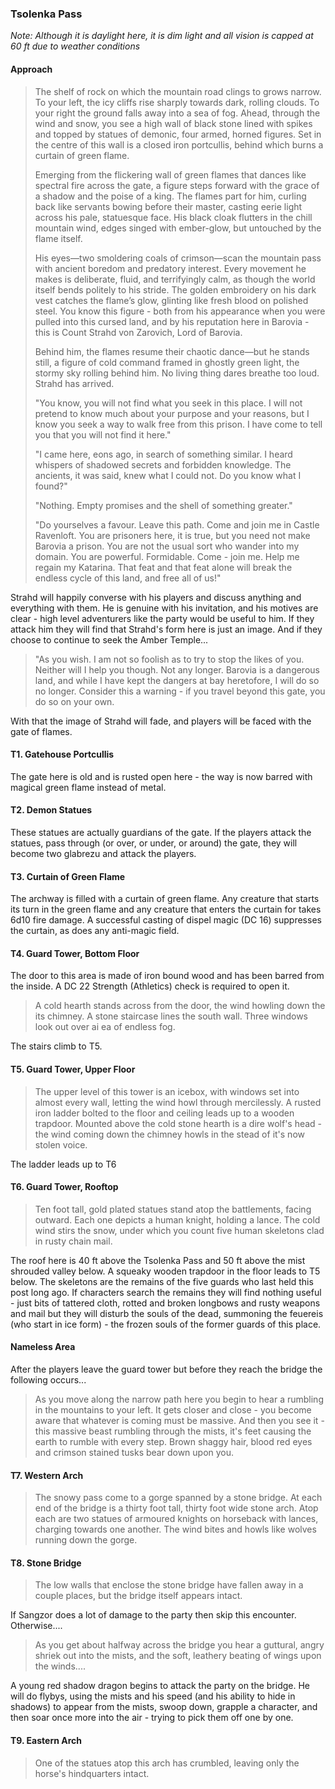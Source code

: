 ### Tsolenka Pass
*Note: Although it is daylight here, it is dim light and all vision is capped at 60 ft due to weather conditions*
#### Approach
> The shelf of rock on which the mountain road clings to grows narrow.  To your left, the icy cliffs rise sharply towards dark, rolling clouds.  To your right the ground falls away into a sea of fog.  Ahead, through the wind and snow, you see a high wall of black stone lined with spikes and topped by statues of demonic, four armed, horned figures.  Set in the centre of this wall is a closed iron portcullis, behind which burns a curtain of green flame.
>
> Emerging from the flickering wall of green flames that dances like spectral fire across the gate, a figure steps forward with the grace of a shadow and the poise of a king. The flames part for him, curling back like servants bowing before their master, casting eerie light across his pale, statuesque face. His black cloak flutters in the chill mountain wind, edges singed with ember-glow, but untouched by the flame itself.
>
>His eyes—two smoldering coals of crimson—scan the mountain pass with ancient boredom and predatory interest. Every movement he makes is deliberate, fluid, and terrifyingly calm, as though the world itself bends politely to his stride. The golden embroidery on his dark vest catches the flame’s glow, glinting like fresh blood on polished steel. You know this figure - both from his appearance when you were pulled into this cursed land, and by his reputation here in Barovia - this is Count Strahd von Zarovich, Lord of Barovia.
>
>Behind him, the flames resume their chaotic dance—but he stands still, a figure of cold command framed in ghostly green light, the stormy sky rolling behind him. No living thing dares breathe too loud. Strahd has arrived.
>
> "You know, you will not find what you seek in this place.  I will not pretend to know much about your purpose and your reasons, but I know you seek a way to walk free from this prison.  I have come to tell you that you will not find it here."
>
> "I came here, eons ago, in search of something similar.  I heard whispers of shadowed secrets and forbidden knowledge.  The ancients, it was said, knew what I could not.  Do you know what I found?"
> 
> "Nothing.  Empty promises and the shell of something greater."
> 
> "Do yourselves a favour.  Leave this path.  Come and join me in Castle Ravenloft.  You are prisoners here, it is true, but you need not make Barovia a prison.  You are not the usual sort who wander into my domain.  You are powerful.  Formidable.  Come - join me.  Help me regain my Katarina.  That feat and that feat alone will break the endless cycle of this land, and free all of us!"


Strahd will happily converse with his players and discuss anything and everything with them.  He is genuine with his invitation, and his motives are clear - high level adventurers like the party would be useful to him.  If they attack him they will find that Strahd's form here is just an image.  And if they choose to continue to seek the Amber Temple...





> "As you wish.  I am not so foolish as to try to stop the likes of you.  Neither will I help you though.  Not any longer.  Barovia is a dangerous land, and while I have kept the dangers at bay heretofore, I will do so no longer.  Consider this a warning - if you travel beyond this gate, you do so on your own.





With that the image of Strahd will fade, and players will be faced with the gate of flames. 





#### T1. Gatehouse Portcullis


The gate here is old and is rusted open here - the way is now barred with magical green flame instead of metal.





#### T2. Demon Statues


These statues are actually guardians of the gate.  If the players attack the statues, pass through (or over, or under, or around) the gate, they will become two glabrezu and attack the players.





#### T3. Curtain of Green Flame


The archway is filled with a curtain of green flame.  Any creature that starts its turn in the green flame and any creature that enters the curtain for takes 6d10 fire damage.  A successful casting of dispel magic (DC 16) suppresses the curtain, as does any anti-magic field.





#### T4. Guard Tower, Bottom Floor


The door to this area is made of iron bound wood and has been barred from the inside.  A DC 22 Strength (Athletics) check is required to open it.  





> A cold hearth stands across from the door, the wind howling down the its chimney.  A stone staircase lines the south wall.  Three windows look out over ai ea of endless fog.





The stairs climb to T5.





#### T5.  Guard Tower, Upper Floor


> The upper level of this tower is an icebox, with windows set into almost every wall, letting the wind howl through mercilessly.  A rusted iron ladder bolted to the floor and ceiling leads up to a wooden trapdoor.  Mounted above the cold stone hearth is a dire wolf's head - the wind coming down the chimney howls in the stead of it's now stolen voice.





The ladder leads up to T6





#### T6. Guard Tower, Rooftop


>Ten foot tall, gold plated statues stand atop the battlements, facing outward.  Each one depicts a human knight, holding a lance.  The cold wind stirs the snow, under which you count five human skeletons clad in rusty chain mail.





The roof here is 40 ft above the Tsolenka Pass and 50 ft above the mist shrouded valley below.  A squeaky wooden trapdoor in the floor leads to T5 below.  The skeletons are the remains of the five guards who last held this post long ago.  If characters search the remains they will find nothing useful - just bits of tattered cloth, rotted and broken longbows and rusty weapons and mail but they will disturb the souls of the dead, summoning the feuereis (who start in ice form) - the frozen souls of the former guards of this place.





#### Nameless Area


After the players leave the guard tower but before they reach the bridge the following occurs...





> As you move along the narrow path here you begin to hear a rumbling in the mountains to your left.  It gets closer and close - you become aware that whatever is coming must be massive.  And then you see it - this massive beast rumbling through the mists, it's feet causing the earth to rumble with every step.  Brown shaggy hair, blood red eyes and crimson stained tusks bear down upon you.





#### T7. Western Arch


> The snowy pass come to a gorge spanned by a stone bridge.  At each end of the bridge is a thirty foot tall, thirty foot wide stone arch.  Atop each are two statues of armoured knights on horseback with lances, charging towards one another.  The wind bites and howls like wolves running down the gorge.





#### T8. Stone Bridge


> The low walls that enclose the stone bridge have fallen away in a couple places, but the bridge itself appears intact.





If Sangzor does a lot of damage to the party then skip this encounter.  Otherwise....





> As you get about halfway across the bridge you hear a guttural, angry shriek out into the mists, and the soft, leathery beating of wings upon the winds....





A young red shadow dragon begins to attack the party on the bridge.  He will do flybys, using the mists and his speed (and his ability to hide in shadows) to appear from the mists, swoop down, grapple a character, and then soar once more into the air - trying to pick them off one by one.





#### T9. Eastern Arch


> One of the statues atop this arch has crumbled, leaving only the horse's hindquarters intact.  
<!--stackedit_data:
eyJoaXN0b3J5IjpbMTU3MDkxMTM1NF19
-->